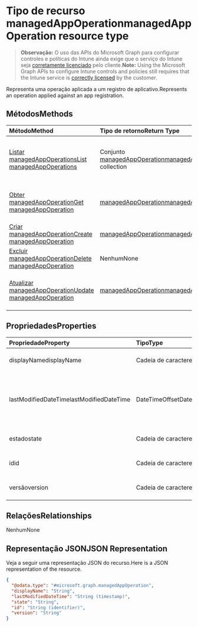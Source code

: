 # <a name="managedappoperation-resource-type"></a><span data-ttu-id="656de-101">Tipo de recurso managedAppOperation</span><span class="sxs-lookup"><span data-stu-id="656de-101">managedAppOperation resource type</span></span>

> <span data-ttu-id="656de-102">**Observação:** O uso das APIs do Microsoft Graph para configurar controles e políticas do Intune ainda exige que o serviço do Intune seja [corretamente licenciado](https://go.microsoft.com/fwlink/?linkid=839381) pelo cliente.</span><span class="sxs-lookup"><span data-stu-id="656de-102">**Note:** Using the Microsoft Graph APIs to configure Intune controls and policies still requires that the Intune service is [correctly licensed](https://go.microsoft.com/fwlink/?linkid=839381) by the customer.</span></span>

<span data-ttu-id="656de-103">Representa uma operação aplicada a um registro de aplicativo.</span><span class="sxs-lookup"><span data-stu-id="656de-103">Represents an operation applied against an app registration.</span></span>
## <a name="methods"></a><span data-ttu-id="656de-104">Métodos</span><span class="sxs-lookup"><span data-stu-id="656de-104">Methods</span></span>
|<span data-ttu-id="656de-105">Método</span><span class="sxs-lookup"><span data-stu-id="656de-105">Method</span></span>|<span data-ttu-id="656de-106">Tipo de retorno</span><span class="sxs-lookup"><span data-stu-id="656de-106">Return Type</span></span>|<span data-ttu-id="656de-107">Descrição</span><span class="sxs-lookup"><span data-stu-id="656de-107">Description</span></span>|
|:---|:---|:---|
|[<span data-ttu-id="656de-108">Listar managedAppOperations</span><span class="sxs-lookup"><span data-stu-id="656de-108">List managedAppOperations</span></span>](../api/intune_mam_managedappoperation_list.md)|<span data-ttu-id="656de-109">Conjunto [managedAppOperation](../resources/intune_mam_managedappoperation.md)</span><span class="sxs-lookup"><span data-stu-id="656de-109">[managedAppOperation](../resources/intune_mam_managedappoperation.md) collection</span></span>|<span data-ttu-id="656de-110">Listar propriedades e relações de objetos de [managedAppOperation](../resources/intune_mam_managedappoperation.md).</span><span class="sxs-lookup"><span data-stu-id="656de-110">List properties and relationships of the [managedAppOperation](../resources/intune_mam_managedappoperation.md) objects.</span></span>|
|[<span data-ttu-id="656de-111">Obter managedAppOperation</span><span class="sxs-lookup"><span data-stu-id="656de-111">Get managedAppOperation</span></span>](../api/intune_mam_managedappoperation_get.md)|[<span data-ttu-id="656de-112">managedAppOperation</span><span class="sxs-lookup"><span data-stu-id="656de-112">managedAppOperation</span></span>](../resources/intune_mam_managedappoperation.md)|<span data-ttu-id="656de-113">Ler propriedades e relações de objetos de [managedAppOperation](../resources/intune_mam_managedappoperation.md).</span><span class="sxs-lookup"><span data-stu-id="656de-113">Read properties and relationships of [plannerTaskDetails](../resources/intune_mam_managedappoperation.md) object.</span></span>|
|[<span data-ttu-id="656de-114">Criar managedAppOperation</span><span class="sxs-lookup"><span data-stu-id="656de-114">Create managedAppOperation</span></span>](../api/intune_mam_managedappoperation_create.md)|[<span data-ttu-id="656de-115">managedAppOperation</span><span class="sxs-lookup"><span data-stu-id="656de-115">managedAppOperation</span></span>](../resources/intune_mam_managedappoperation.md)|<span data-ttu-id="656de-116">Criar um novo objeto de[managedAppOperation](../resources/intune_mam_managedappoperation.md).</span><span class="sxs-lookup"><span data-stu-id="656de-116">Create a new [plannerBucket](../resources/intune_mam_managedappoperation.md) object.</span></span>|
|[<span data-ttu-id="656de-117">Excluir managedAppOperation</span><span class="sxs-lookup"><span data-stu-id="656de-117">Delete managedAppOperation</span></span>](../api/intune_mam_managedappoperation_delete.md)|<span data-ttu-id="656de-118">Nenhum</span><span class="sxs-lookup"><span data-stu-id="656de-118">None</span></span>|<span data-ttu-id="656de-119">Excluir [managedAppOperation](../resources/intune_mam_managedappoperation.md).</span><span class="sxs-lookup"><span data-stu-id="656de-119">Deletes a [managedAppOperation](../resources/intune_mam_managedappoperation.md).</span></span>|
|[<span data-ttu-id="656de-120">Atualizar managedAppOperation</span><span class="sxs-lookup"><span data-stu-id="656de-120">Update managedAppOperation</span></span>](../api/intune_mam_managedappoperation_update.md)|[<span data-ttu-id="656de-121">managedAppOperation</span><span class="sxs-lookup"><span data-stu-id="656de-121">managedAppOperation</span></span>](../resources/intune_mam_managedappoperation.md)|<span data-ttu-id="656de-122">Atualizar as propriedades de um objeto de [managedAppOperation](../resources/intune_mam_managedappoperation.md).</span><span class="sxs-lookup"><span data-stu-id="656de-122">Update the properties of a [calendar](../resources/intune_mam_managedappoperation.md) object.</span></span>|

## <a name="properties"></a><span data-ttu-id="656de-123">Propriedades</span><span class="sxs-lookup"><span data-stu-id="656de-123">Properties</span></span>
|<span data-ttu-id="656de-124">Propriedade</span><span class="sxs-lookup"><span data-stu-id="656de-124">Property</span></span>|<span data-ttu-id="656de-125">Tipo</span><span class="sxs-lookup"><span data-stu-id="656de-125">Type</span></span>|<span data-ttu-id="656de-126">Descrição</span><span class="sxs-lookup"><span data-stu-id="656de-126">Description</span></span>|
|:---|:---|:---|
|<span data-ttu-id="656de-127">displayName</span><span class="sxs-lookup"><span data-stu-id="656de-127">displayName</span></span>|<span data-ttu-id="656de-128">Cadeia de caracteres</span><span class="sxs-lookup"><span data-stu-id="656de-128">String</span></span>|<span data-ttu-id="656de-129">O nome da operação.</span><span class="sxs-lookup"><span data-stu-id="656de-129">The operation name.</span></span>|
|<span data-ttu-id="656de-130">lastModifiedDateTime</span><span class="sxs-lookup"><span data-stu-id="656de-130">lastModifiedDateTime</span></span>|<span data-ttu-id="656de-131">DateTimeOffset</span><span class="sxs-lookup"><span data-stu-id="656de-131">DateTimeOffset</span></span>|<span data-ttu-id="656de-132">Última vez em que a operação de aplicativo foi modificada.</span><span class="sxs-lookup"><span data-stu-id="656de-132">The last time the app operation was modified.</span></span>|
|<span data-ttu-id="656de-133">estado</span><span class="sxs-lookup"><span data-stu-id="656de-133">state</span></span>|<span data-ttu-id="656de-134">Cadeia de caracteres</span><span class="sxs-lookup"><span data-stu-id="656de-134">String</span></span>|<span data-ttu-id="656de-135">O estado atual da operação</span><span class="sxs-lookup"><span data-stu-id="656de-135">The current state of the operation</span></span>|
|<span data-ttu-id="656de-136">id</span><span class="sxs-lookup"><span data-stu-id="656de-136">id</span></span>|<span data-ttu-id="656de-137">Cadeia de caracteres</span><span class="sxs-lookup"><span data-stu-id="656de-137">String</span></span>|<span data-ttu-id="656de-138">Chave da entidade.</span><span class="sxs-lookup"><span data-stu-id="656de-138">Key of the setting.</span></span>|
|<span data-ttu-id="656de-139">versão</span><span class="sxs-lookup"><span data-stu-id="656de-139">version</span></span>|<span data-ttu-id="656de-140">Cadeia de caracteres</span><span class="sxs-lookup"><span data-stu-id="656de-140">String</span></span>|<span data-ttu-id="656de-141">Versão da entidade.</span><span class="sxs-lookup"><span data-stu-id="656de-141">Version of the entity.</span></span>|

## <a name="relationships"></a><span data-ttu-id="656de-142">Relações</span><span class="sxs-lookup"><span data-stu-id="656de-142">Relationships</span></span>
<span data-ttu-id="656de-143">Nenhum</span><span class="sxs-lookup"><span data-stu-id="656de-143">None</span></span>
## <a name="json-representation"></a><span data-ttu-id="656de-144">Representação JSON</span><span class="sxs-lookup"><span data-stu-id="656de-144">JSON Representation</span></span>
<span data-ttu-id="656de-145">Veja a seguir uma representação JSON do recurso.</span><span class="sxs-lookup"><span data-stu-id="656de-145">Here is a JSON representation of the resource.</span></span>
<!-- {
  "blockType": "resource",
  "keyProperty": "id",
  "@odata.type": "microsoft.graph.managedAppOperation"
}
-->
``` json
{
  "@odata.type": "#microsoft.graph.managedAppOperation",
  "displayName": "String",
  "lastModifiedDateTime": "String (timestamp)",
  "state": "String",
  "id": "String (identifier)",
  "version": "String"
}
```



